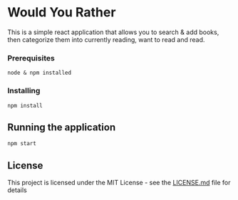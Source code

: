 # Would You Rather

This is a simple react application that allows you to search & add books, then categorize them into currently reading, want to read and read.

### Prerequisites
```
node & npm installed
```

### Installing

```
npm install
```

## Running the application

```
npm start
``` 

## License

This project is licensed under the MIT License - see the [LICENSE.md](LICENSE.md) file for details

